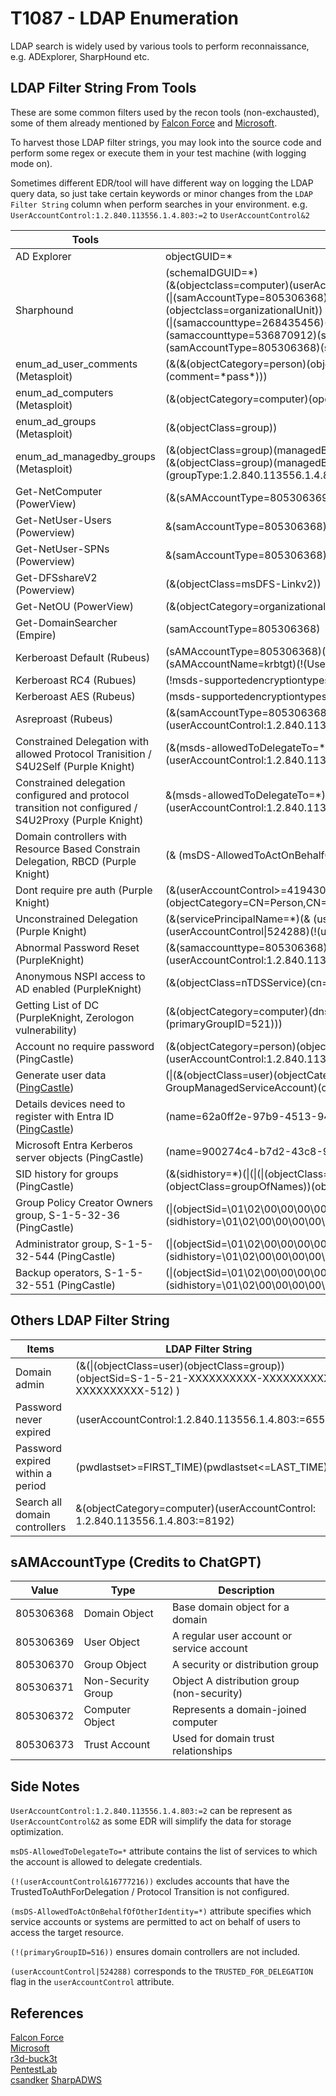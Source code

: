 # T1087 - LDAP Enumeration

LDAP search is widely used by various tools to perform reconnaissance, e.g. ADExplorer, SharpHound etc.

## LDAP Filter String From Tools

These are some common filters used by the recon tools (non-exchausted), some of them already mentioned by [Falcon Force](https://github.com/FalconForceTeam/FalconFriday/blob/master/Discovery/AD_Data_Collection_LDAP_Filter_Server_Side_MDI.md) and [Microsoft](https://techcommunity.microsoft.com/blog/microsoftdefenderatpblog/hunting-for-reconnaissance-activities-using-ldap-search-filters/824726). 

To harvest those LDAP filter strings, you may look into the source code and perform some regex or execute them in your test machine (with logging mode on).

Sometimes different EDR/tool will have different way on logging the LDAP query data, so just take certain keywords or minor changes from the `LDAP Filter String` column when perform searches in your environment. e.g. `UserAccountControl:1.2.840.113556.1.4.803:=2` to `UserAccountControl&2`

| Tools | LDAP Filter String |
|---|---|
| AD Explorer | objectGUID=* |
| Sharphound | (schemaIDGUID=*)<br>(&(objectclass=computer)(userAccountControl&8192))<br>(\|(samAccountType=805306368)(samAccountType=805306369)(objectclass=organizationalUnit))<br>(\|(samaccounttype=268435456)(samaccounttype=268435457)(samaccounttype=536870912)(samaccounttype=536870913))<br>(samAccountType=805306368)(samAccountType=805306369) |
| enum_ad_user_comments (Metasploit) | (&(&(objectCategory=person)(objectClass=user))(\|(description=\*pass\*)(comment=\*pass\*))) |
| enum_ad_computers (Metasploit) | (&(objectCategory=computer)(operatingSystem=\*server\*)) |
| enum_ad_groups (Metasploit) | (&(objectClass=group)) |
| enum_ad_managedby_groups (Metasploit) | (&(objectClass=group)(managedBy=\*))<br>(&(objectClass=group)(managedBy=\*)(groupType:1.2.840.113556.1.4.803:=2147483648)) |
| Get-NetComputer (PowerView) | (&(sAMAccountType=805306369)(dnshostname=\*)) |
| Get-NetUser-Users (Powerview) | &(samAccountType=805306368)(samAccountName=\*) |
| Get-NetUser-SPNs (Powerview) | &(samAccountType=805306368)(servicePrincipalName=\*) |
| Get-DFSshareV2 (Powerview) | (&(objectClass=msDFS-Linkv2)) |
| Get-NetOU (PowerView) | (&(objectCategory=organizationalUnit)(name=*)) |
| Get-DomainSearcher (Empire) | (samAccountType=805306368) |
| Kerberoast Default (Rubeus) | (sAMAccountType=805306368)(servicePrincipalName=*)(!(sAMAccountName=krbtgt)(!(UserAccountControl:1.2.840.113556.1.4.803:=2))) |
| Kerberoast RC4 (Rubues) | (!msds-supportedencryptiontypes:1.2.840.113556.1.4.804:=24) |
| Kerberoast AES (Rubeus) | (msds-supportedencryptiontypes:1.2.840.113556.1.4.804:=24) |
| Asreproast (Rubeus)| (&(samAccountType=805306368)(userAccountControl:1.2.840.113556.1.4.803:=4194304)) |
| Constrained Delegation with allowed Protocol Tranisition / S4U2Self (Purple Knight) | (&(msds-allowedToDelegateTo=*)(userAccountControl>=16777216)(userAccountControl:1.2.840.113556.1.4.803:=16777216)) |
| Constrained delegation configured and protocol transition not configured / S4U2Proxy (Purple Knight)| &(msds-allowedToDelegateTo=*)(!(userAccountControl:1.2.840.113556.1.4.803:=16777216)) |
| Domain controllers with Resource Based Constrain Delegation, RBCD (Purple Knight) | (& (msDS-AllowedToActOnBehalfOfOtherIdentity=*)(primaryGroupID=516)) |
| Dont require pre auth (Purple Knight) | (&(userAccountControl>=4194304)(userAccountControl&4194304) (objectCategory=CN=Person,CN=Schema,CN=Configuration,DC=,DC=,DC=,DC=net)) |
| Unconstrained Delegation (Purple Knight) | (&(servicePrincipalName=*)(& (userAccountControl>=524288)(userAccountControl\|524288)(!(userAccountControl\|8192))(objectClass=user))) |
| Abnormal Password Reset (PurpleKnight) | (&(samaccounttype=805306368)(pwdLastSet>=$pwdLastSetThreshold)(!(userAccountControl:1.2.840.113556.1.4.803:=2))) |
| Anonymous NSPI access to AD enabled (PurpleKnight) | (&(objectClass=nTDSService)(cn=Directory Service)(dSHeuristics=*)) |
| Getting List of DC (PurpleKnight, Zerologon vulnerability) | (&(objectCategory=computer)(dnshostname=*)(\|(primaryGroupID=516)(primaryGroupID=521))) |
| Account no require password (PingCastle) | (&(objectCategory=person)(objectClass=user)(userAccountControl:1.2.840.113556.1.4.803:=32)) |
| Generate user data ([PingCastle](https://github.com/netwrix/pingcastle/blob/master/Healthcheck/HealthcheckAnalyzer.cs#L484C29-L484C40)) | (\|(&(objectClass=user)(objectCategory=person))(objectcategory=msDS-GroupManagedServiceAccount)(objectcategory=msDS-ManagedServiceAccount)) |
| Details devices need to register with Entra ID ([PingCastle](https://smbtothecloud.com/hybrid-device-join-what-happens-behind-the-scenes/)) | (name=62a0ff2e-97b9-4513-943f-0d221bd30080) |
| Microsoft Entra Kerberos server objects (PingCastle) | (name=900274c4-b7d2-43c8-90ee-00a9f650e335) |
| SID history for groups (PingCastle) | (&(sidhistory=*)(\|(\|(\|(objectClass=posixGroup)(objectClass=groupOfUniqueNames))(objectClass=groupOfNames))(objectClass=group))) |
| Group Policy Creator Owners group, S-1-5-32-36 (PingCastle) | (\|(objectSid=\01\02\00\00\00\00\00\05\20\00\00\00\24\02\00\00)(sidhistory=\01\02\00\00\00\00\00\05\20\00\00\00\24\02\00\00)) |
| Administrator group, S-1-5-32-544 (PingCastle) | (\|(objectSid=\01\02\00\00\00\00\00\05\20\00\00\00\20\02\00\00)(sidhistory=\01\02\00\00\00\00\00\05\20\00\00\00\20\02\00\00)) |
| Backup operators, S-1-5-32-551 (PingCastle) | (\|(objectSid=\01\02\00\00\00\00\00\05\20\00\00\00\27\02\00\00)(sidhistory=\01\02\00\00\00\00\00\05\20\00\00\00\27\02\00\00)) |

## Others LDAP Filter String
| Items | LDAP Filter String |
|---|---|
| Domain admin | (&(\|(objectClass=user)(objectClass=group)) (objectSid=S-1-5-21-XXXXXXXXXX-XXXXXXXXXX-XXXXXXXXXX-512) )|
| Password never expired | (userAccountControl:1.2.840.113556.1.4.803:=65536) |
| Password expired within a period | (pwdlastset>=FIRST_TIME)(pwdlastset<=LAST_TIME) |
| Search all domain controllers | &(objectCategory=computer)(userAccountControl: 1.2.840.113556.1.4.803:=8192) |

## sAMAccountType (Credits to ChatGPT)
| Value | Type | Description |
|---|---|---|
| 805306368 | Domain Object | Base domain object for a domain |
| 805306369	| User Object |	A regular user account or service account |
| 805306370	| Group Object | A security or distribution group |
| 805306371	| Non-Security Group | Object	A distribution group (non-security) |
| 805306372	| Computer Object |	Represents a domain-joined computer |
| 805306373 | Trust Account	| Used for domain trust relationships |

## Side Notes
`UserAccountControl:1.2.840.113556.1.4.803:=2` can be represent as `UserAccountControl&2` as some EDR will simplify the data for storage optimization.

`msDS-AllowedToDelegateTo=*` attribute contains the list of services to which the account is allowed to delegate credentials.

`(!(userAccountControl&16777216))` excludes accounts that have the TrustedToAuthForDelegation / Protocol Transition is not configured.

`(msDS-AllowedToActOnBehalfOfOtherIdentity=*)` attribute specifies which service accounts or systems are permitted to act on behalf of users to access the target resource.

`(!(primaryGroupID=516))` ensures domain controllers are not included.

`(userAccountControl|524288)` corresponds to the `TRUSTED_FOR_DELEGATION` flag in the `userAccountControl` attribute.

## References
[Falcon Force](https://github.com/FalconForceTeam/FalconFriday/blob/master/Discovery/AD_Data_Collection_LDAP_Filter_Server_Side_MDI.md)\
[Microsoft](https://techcommunity.microsoft.com/blog/microsoftdefenderatpblog/hunting-for-reconnaissance-activities-using-ldap-search-filters/824726)\
[r3d-buck3t](https://medium.com/r3d-buck3t/how-to-abuse-resource-based-constrained-delegation-to-gain-unauthorized-access-36ac8337dd5a)\
[PentestLab](https://pentestlab.blog/2022/03/21/unconstrained-delegation/)\
[csandker](https://csandker.io/2020/02/15/KerberosDelegationAReferenceOverview.html)
[SharpADWS](https://github.com/wh0amitz/SharpADWS/tree/master)